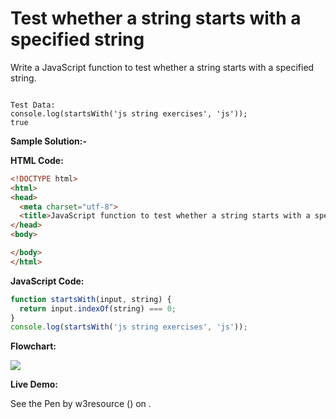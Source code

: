 # Test whether a string starts with a specified string

Write a JavaScript function to test whether a string starts with a specified string.

```

Test Data:
console.log(startsWith('js string exercises', 'js'));
true
```

**Sample Solution:-**

**HTML Code:**

```html
<!DOCTYPE html>
<html>
<head>
  <meta charset="utf-8">
  <title>JavaScript function to test whether a string starts with a specified string</title>
</head>
<body>

</body>
</html>

```

**JavaScript Code:**

```js
function startsWith(input, string) {
  return input.indexOf(string) === 0;
}
console.log(startsWith('js string exercises', 'js'));

```

**Flowchart:**

![](https://www.w3resource.com/w3r_images/javascript-string-exercise-46.png)  

**Live Demo:**

<section class="expand-codepen"><p data-height="380" data-theme-id="0" data-slug-hash="jGLepN" data-default-tab="js,result" data-user="w3resource" data-embed-version="2" data-pen-title="JavaScript - common-editor-exercises" data-editable="true" class="codepen">See the Pen by w3resource () on .</p><codepen></codepen></section>